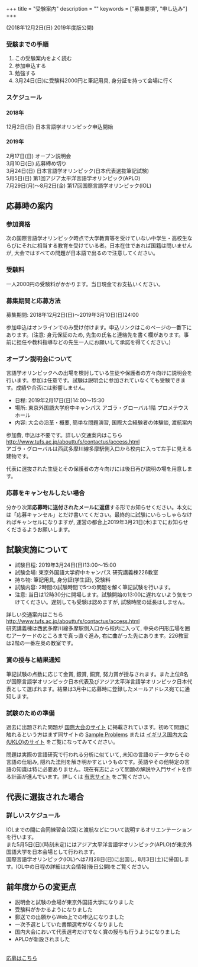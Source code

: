 +++
title = "受験案内"
description = ""
keywords = ["募集要項", "申し込み"]
+++

<p class='lead'>(2018年12月2日(日) 2019年度版公開)</p>

### 受験までの手順

1. この受験案内をよく読む
1. 参加申込する
1. 勉強する
1. 3月24日(日)に受験料2000円と筆記用具, 身分証を持って会場に行く

### スケジュール

#### 2018年

12月2日(日)  日本言語学オリンピック申込開始

#### 2019年

2月17日(日) オープン説明会  
3月10日(日) 応募締め切り  
3月24日(日) 日本言語学オリンピック(日本代表選抜筆記試験)  
5月5日(日)  第1回アジア太平洋言語学オリンピック(APLO)  
7月29日(月)～8月2日(金) 第17回国際言語学オリンピック(IOL)

## 応募時の案内

### 参加資格

次の国際言語学オリンピック時点で大学教育等を受けていない中学生・高校生ならびにそれに相当する教育を受けている者。日本在住であれば国籍は問いませんが, 大会ではすべての問題が日本語で出るので注意してください。

### 受験料

一人2000円の受験料がかかります。当日現金でお支払いください。

### 募集期間と応募方法

募集期間: 2018年12月2日(日)〜2019年3月10日(日)24:00

参加申込はオンラインでのみ受け付けます。申込リンクはこのページの一番下にあります。(注意: 身元保証のため, 先生の氏名と連絡先を書く欄があります。事前に担任や教科指導などの先生一人にお願いして承諾を得てください。)

### オープン説明会について

言語学オリンピックへの出場を検討している生徒や保護者の方々向けに説明会を行います。参加は任意です。試験は説明会に参加されていなくても受験できます。成績や合否には影響しません。

- 日程: 2019年2月17日(日)14:00～15:30
- 場所: 東京外国語大学府中キャンパス アゴラ・グローバル1階 プロメテウスホール
- 内容: 大会の沿革・概要, 簡単な問題演習, 国際大会経験者の体験談, 渡航案内

参加費, 申込は不要です。詳しい交通案内はこちら http://www.tufs.ac.jp/abouttufs/contactus/access.html  
アゴラ・グローバルは西武多摩川線多摩駅側入口から校内に入って左手に見える建物です。

代表に選抜された生徒とその保護者の方々向けには後日再び説明の場を用意します。

### 応募をキャンセルしたい場合

分かり次第**応募時に送付されたメールに返信**する形でお知らせください。本文には「応募キャンセル」とだけ書いてください。最終的に試験にいらっしゃらなければキャンセルになりますが, 運営の都合上2019年3月21日(木)までにお知らせくださるようお願いします。

## 試験実施について

- 試験日程:   2019年3月24日(日)13:00～15:00
- 試験会場:   東京外国語大学府中キャンパス 研究講義棟226教室
- 持ち物: 筆記用具, 身分証(学生証), 受験料
- 試験内容:   2時間の試験時間で5つの問題を解く筆記試験を行います。
- 注意: 当日は12時30分に開場します。試験開始の13:00に遅れないよう気をつけてください。遅刻しても受験は認めますが, 試験時間の延長はしません。

詳しい交通案内はこちら http://www.tufs.ac.jp/abouttufs/contactus/access.html  
研究講義棟は西武多摩川線多摩駅側入口から校内に入って, 中央の円形広場を囲むアーケードのところまで真っ直ぐ進み, 右に曲がった先にあります。226教室は2階の一番左奥の教室です。

### 賞の授与と結果通知

筆記試験の点数に応じて金賞, 銀賞, 銅賞, 努力賞が授与されます。また上位8名が国際言語学オリンピック日本代表及びアジア太平洋言語学オリンピック日本代表として選ばれます。結果は3月中に応募時に登録したメールアドレス宛てに通知します。

### 試験のための準備

過去に出題された問題が [国際大会のサイト](http://www.ioling.org/) に掲載されています。初めて問題に触れるという方はまず同サイトの [Sample Problems](http://www.ioling.org/problems/samples/) または [イギリス国内大会(UKLO)のサイト](http://www.uklo.org/) をご覧になってみてください。

問題は実際の言語研究で行われる分析に似ていて, 未知の言語のデータからその言語の仕組み, 隠れた法則を解き明かすというものです。英語やその他特定の言語の知識は特に必要ありません。現在有志によって問題の解説や入門サイトを作る計画が進んでいます。詳しくは [有志サイト](http://ioling.jp/) をご覧ください。

## 代表に選抜された場合

### 詳しいスケジュール

IOLまでの間に合同練習会(2回)と渡航などについて説明するオリエンテーションを行います。  
また5月5日(日)(時刻未定)にはアジア太平洋言語学オリンピック(APLO)が東京外国語大学を日本会場として行われます。  
国際言語学オリンピック(IOL)へは7月28日(日)に出国し, 8月3日(土)に帰国します。IOL中の日程の詳細は大会情報(後日公開)をご覧ください。

## 前年度からの変更点

- 説明会と試験の会場が東京外国語大学になりました
- 受験料がかかるようになりました
- 郵送での出願からWeb上での申込になりました
- 一次予選としていた書類選考がなくなりました
- 国内大会において代表選考だけでなく賞の授与も行うようになりました
- APLOが新設されました

<br>
<div class='centralize'><a class='btn btn-template-main' href ='https://goo.gl/forms/DStQm8ZINiNMpfRK2'>応募はこちら</a></div>